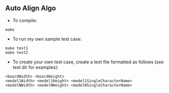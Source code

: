 ## Auto Align Algo
* To compile:
```
make
```
* To run my own sample test case:
```
make test1
make test2
```
* To create your own test case, create a text file formatted as follows (see test dir for examples):
```
<boardWidth> <boardHeight>
<model1Width> <model1Height> <model1SingleCharacterName>
<modelNWidth> <modelNHeight> <modelNSingleCharacterName>
```



